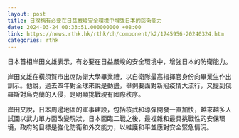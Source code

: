 ```yaml
---
layout: post
title: 日揆稱有必要在日益嚴峻安全環境中增強日本的防衛能力
date: 2024-03-24 00:33:51.000000000 +08:00
link: https://news.rthk.hk/rthk/ch/component/k2/1745956-20240324.htm
categories: rthk
---
```


日本首相岸田文雄表示，有必要在日益嚴峻的安全環境中，增強日本的防衛能力。

岸田文雄在橫須賀市出席防衛大學畢業禮，以自衛隊最高指揮官身份向畢業生作出訓示。他說，過去四年對全球來說是動盪，舉例要面對新冠疫情大流行，又提到俄羅斯對烏克蘭的入侵，是明顯挑戰現有國際秩序。

岸田又說，日本周邊地區的軍事建設，包括核武和導彈開發一直加快，越來越多人試圖以武力單方面改變現狀，日本面臨二戰之後，最複雜和最具挑戰性的安保環境，政府的目標是強化防衛和外交能力，以維護和平並應對安全緊急情況。
